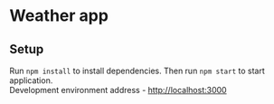 # Weather app
## Setup
Run `npm install` to install dependencies. Then run `npm start` to start application.\
Development environment address - [http://localhost:3000](http://localhost:3000) 